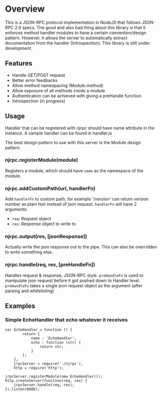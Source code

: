 # Overview
This is a JSON-RPC protocol implementation in NodeJS that follows JSON-RPC 2.0 specs. The good and also bad thing about this library is that it enforces method handler modules to have a certain convention/design pattern. However, it allows the server to automatically extract documentation from the handler (Introspection). This library is still under development.

## Features
- Handle GET/POST request
- Better error feedbacks
- Allow method namespacing (Module.method)
- Allow exposure of all methods inside a module
- Authentication can be achieved with giving a preHandle function
- Introspection (in progress)


## Usage
Handler that can be registered with njrpc should have name attribute in the instance. A sample handler can be found in handler.js

The best design pattern to use with this server is the Module design pattern.

### njrpc.registerModule(module)
Registers a module, which should have `name` as the namespace of the module.

### njrpc.addCustomPath(url, handlerFn)
Add `handlerFn` to custom path, for example '/version' can return version number as plain text instead of json request.
`handlerFn` will have 2 arguments:
- `req`: Request object
- `res`: Response object to write to

### njrpc.output(res, [jsonResponse])
Actually write the json response out to the pipe. This can also be overridden to write something else.

### njrpc.handle(req, res, [preHandleFn])
Handles request & response, JSON-RPC style. `preHandleFn` is used to manipulate json request before it got pushed down to Handler level. `preHandleFn` takes a single json request object as the argument (after parsing and whitelisting)

## Examples

### Simple EchoHandler that echo whatever it receives

	var EchoHandler = function () {
			return {
				name : 'EchoHandler',
				echo : function (str) {
					return str;
				}
			};
		},
		jrpcServer = require('./njrpc'),
		http = require('http');
	
	jrpcServer.registerModule(new EchoHandler());
	http.createServer(function(req, res) {
		jrpcServer.handle(req, res);	
	}).listen(8080);
